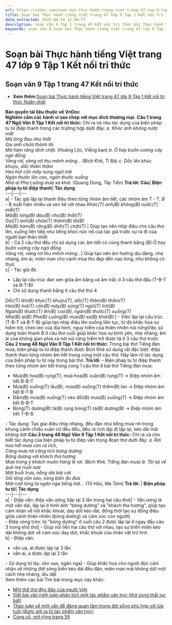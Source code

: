 ```yaml
---
url: https://vndoc.com/soan-bai-thuc-hanh-tieng-viet-trang-47-lop-9-tap-1-ket-noi-tri-thuc-321564
title: Soạn bài Thực hành tiếng Việt trang 47 lớp 9 Tập 1 Kết nối tri thức - VnDoc.com
date_extracted: 2025-04-14 12:50:57
description: Soạn Văn 9 Tập 1 trang 47 Kết nối tri thức bài Thực hành tiếng Việt gồm phần trả lời chi tiết, đầy đủ, bám sát các câu hỏi, yêu cầu trong SGK (chỉ có trên VnDoc). Mời các bạn tham khảo.
keywords: soạn văn 9,Soạn bài Thực hành tiếng Việt trang 47 lớp 9 Tập 1 Kết nối tri thức,Soạn bài Thực hành tiếng Việt lớp 9 trang 47 Tập 1 Kết nối tri thức,soạn văn 9 Tập 1 trang 47 Kết nối tri thức,Thực hành tiếng Việt trang 47 lớp 9 Tập 1 Kết nối tri thức,Thực hành tiếng Việt lớp 9 trang 47 Tập 1 Kết nối tri thức,văn 9,ngữ văn 9,soạn văn 9 kết nối tri thức,soạn văn 9 tập 1,giải văn 9,soạn ngữ văn 9,giải ngữ văn 9,giải sgk ngữ văn 9
---
```


# Soạn bài Thực hành tiếng Việt trang 47 lớp 9 Tập 1 Kết nối tri thức
## **Soạn văn 9 Tập 1 trang 47 Kết nối tri thức**
  * **Xem thêm:**[Soạn bài Thực hành tiếng Việt trang 47 lớp 9 Tập 1 Kết nối tri thức Ngắn nhất](<https://vndoc.com/soan-van-9-tap-1-trang-47-ket-noi-tri-thuc-ngan-nhat-325293>)

**Bản quyền tài liệu thuộc về VnDoc**  
**Nghiêm cấm các hành vi sao chép với mục đích thương mại.**
**Câu 1 trang 47 Ngữ Văn 9 Tập 1 Kết nối tri thức:** Chỉ ra và nêu tác dụng của biện pháp tu từ điệp thanh trong các trường hợp dưới đây:
_a. Khóc anh không nước mắt_  
 _Mà lòng đau như thắt_  
 _Gọi anh chửa thành lời_  
 _Mà hàm răng dính chặt._
\(Hoàng Lộc, Viếng bạn\)
_b. Ô hay buồn vương cây ngô đồng_  
 _Vàng rơi, vàng rơi thu mênh mông…_
\(Bích Khê, Tì Bà\)
_c. Dốc lên khúc khuỷu, dốc thăm thẳm_  
 _Heo hút cồn mây súng ngửi trời_  
 _Ngàn thước lên cao, ngàn thước xuống_  
 _Nhà ai Pha Luông mưa xa khơi._
\(Quang Dũng, Tây Tiến\)
**Trả lời:**
**Câu**| **Biện pháp tu từ điệp thanh**| **Tác dụng**  
---|---|---  
a| \- Tác giả lặp lại thanh điệu theo từng nhóm âm tiết: các nhóm âm T - T, B - B xuất hiện nhiều và xen kẽ với nhau _Khóc\(T\) anh\(B\) không\(B\) nước\(T\) mắt\(T\)_  
_Mà\(B\) lòng\(B\) đau\(B\) như\(B\) thắt\(T\)_  
_Gọi\(T\) anh\(B\) chửa\(T\) thành\(B\) lời\(B\)_  
_Mà\(B\) hàm\(B\) răng\(B\) dính\(T\) chặt\(T\)._| Giúp tạo nên nhịp điệu cho câu thơ lên, xuống liên tiếp như tiếng khóc nức nở của tác giả trước sự ra đi của người bạn thân thiết  
b| \- Cả 2 câu thơ đều chỉ sử dụng các âm tiết có cùng thanh bằng \(B\):_Ô hay buồn vương cây ngô đồng_  
 _Vàng rơi, vàng rơi thu mênh mông…_|  Giúp tạo nên âm hưởng dịu dàng, nhẹ nhàng, êm ái, miên man cho cảnh mùa thu đẹp đến nao lòng, như không có thực  
c| \- Tác giả đã:
  * Lặp lại cấu trúc đan xen giữa âm bằng và âm trắc ở 3 câu thơ đầu \(T-B-T và B-T-B\)
  * Chỉ sử dụng thanh bằng ở câu thơ thứ 4

 _Dốc\(T\) lên\(B\) khúc\(T\) khuỷu\(T\), dốc\(T\) thăm\(B\) thẳm\(T\)_  
_Heo\(B\) hút\(T\) cồn\(B\) mây\(B\) súng\(T\) ngửi\(T\) trời\(B\)_  
_Ngàn\(B\) thước\(T\) lên\(B\) cao\(B\), ngàn\(B\) thước\(T\) xuống\(T\)_  
_Nhà\(B\) ai\(B\) Pha\(B\) Luông\(B\) mưa\(B\) xa\(B\) khơi\(B\)._|  \- Việc lặp lại cấu trúc \(T-B-T và B-T-B\) giúp tạo nhịp điệu lên xuống liên tục, từ đó khắc họa sự hiểm trở, cheo leo của địa hình, nguy hiểm của thiên nhiên núi rừngViệc sử dụng toàn thanh B ở câu thơ cuối giúp khắc họa sự bình yên, nhẹ nhàng, êm ái của không gian phía xa nơi núi rừng hiểm trở được tả ở 3 câu thơ trước  
**Câu 2 trang 48 Ngữ Văn 9 Tập 1 Kết nối tri thức:** Trong bài thơ Tiếng đàn mưa, biện pháp tu từ điệp thanh được Bích Khê sử dụng rất đặc biệt: điệp thanh theo từng nhóm âm tiết trong cùng một câu thơ. Hãy làm rõ tác dụng của biện pháp tu từ này trong bài thơ.
**Trả lời:**
\- Biện pháp tu từ điệp thanh theo từng nhóm âm tiết trong cùng 1 câu thơ ở bài thơ Tiếng đàn mưa:
  * Mưa\(B\) hoa\(B\) rụng\(T\), mưa hoa\(B\) xuân\(B\) rụng\(T\) → Điệp nhóm âm tiết B-B-T
  * Mưa\(B\) xuống\(T\) lầu\(B\), mưa\(B\) xuống\(T\) thềm\(B\) lan → Điệp nhóm âm tiết B-T-B
  * Đầm\(B\) mưa\(B\) xuống\(T\) nẻo đồi\(B\) mưa\(B\) xuống\(T\) → Điệp nhóm âm tiết B-B-T
  * Bóng\(T\) dương\(B\) tà\(B\) rụng bóng\(T\) tà\(B\) dương\(B\) → Điệp nhóm âm tiết T-B-B

\- Tác dụng: Tạo giai điệu nhịp nhàng, đều đặn như tiếng mưa rơi trong khung cảnh chiều xuân cứ đều đều, đều rả rích lặp đi lặp lại, kéo dài mãi không dứt
**Câu 3 trang 48 Ngữ Văn 9 Tập 1 Kết nối tri thức:** Chỉ ra và cho biết tác dụng của biện pháp tu từ điệp vần trong đoạn thơ dưới đây:
_a. Rơi hoa hết mưa còn rả rích,_  
_Càng mưa rơi càng tích bóng dương_  
 _Bóng dương với khách tha hương_  
 _Mưa trong ý khách muôn hàng lệ rơi._
\(Bích Khê, Tiếng đàn mưa\)
_b. Tôi lại về quê mẹ nuôi xưa_  
 _Một buổi trưa, nắng dài bãi cát_  
 _Gió lộng xôn xao, sóng biển đu đưa_  
 _Mát rượi lòng ta ngân nga tiếng hát..._
\(Tố Hữu, Mẹ Tơm\)
**Trả lời:**
| **Biện pháp tu từ**| **Tác dụng**  
---|---|---  
a| \- Điệp vần: điệp vần ương \(lặp lại 3 lần trong hai câu thơ\)| \- Vần ương là một vần dài, lặp lại ở hình ảnh "bóng dương" và "khách tha hương", giúp tạo cảm nhận về nỗi khắc khoải, day dứt kéo dài, đồng thời tạo sự đồng điệu giữa cảnh thiên nhiên \(bóng dương\) và cảm xúc con người\)  
\- Điệp vòng tròn: từ "bóng dương" ở cuối câu 2 được lặp lại ở ngay đầu câu 3 trong khổ thơ| \- Giúp nối liền hai câu thơ với nhau, tạo sự triền miên kéo dài không dứt về cảm xúc day dứt, khắc khoải của nhân vật trữ tình  
b| \- Điệp vần:
  * vần ưa, át được lặp lại 3 lần
  * vần ai, a được lặp lại 2 lần

\- Sử dụng từ láy: xôn xao, ngân nga| \- Giúp khắc họa cho người đọc cảm nhận về những đợt sóng biển kéo dài đều đặn, miên man mãi không dứt một cách nhẹ nhàng, dịu dặt  
Xem thêm các bài Tìm bài trong mục này khác:
  * [Một thể thơ độc đáo của người Việt](</soan-bai-mot-the-tho-doc-dao-cua-nguoi-viet-lop-9-ket-noi-tri-thuc-321572>)
  * [Viết bài văn nghị luận phân tích một tác phẩm văn học \(thơ song thất lục bát\)](</soan-bai-viet-bai-van-nghi-luan-phan-tich-mot-tac-pham-van-hoc-tho-song-that-luc-bat-lop-9-ket-noi-tri-thuc-321573>)
  * [Thảo luận về một vấn đề đáng quan tâm trong đời sống phù hợp với lứa tuổi \(được gợi ra từ tác phẩm văn học\)](</soan-bai-thao-luan-ve-mot-van-de-dang-quan-tam-trong-doi-song-phu-hop-voi-lua-tuoi-duoc-goi-ra-tu-tac-pham-van-hoc-lop-9-ket-noi-tri-thuc-321575>)
  * [Củng cố, mở rộng trang 59](</soan-bai-cung-co-mo-rong-trang-59-lop-9-tap-1-ket-noi-tri-thuc-321576>)


